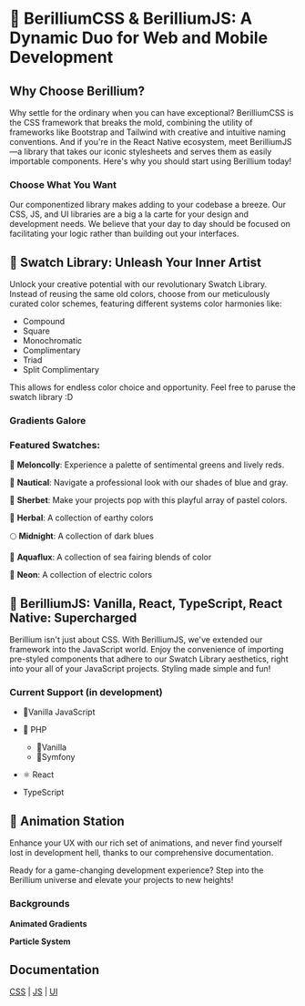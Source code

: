 
# 🎨 BerilliumCSS & BerilliumJS: A Dynamic Duo for Web and Mobile Development
## Why Choose Berillium?
Why settle for the ordinary when you can have exceptional? BerilliumCSS is the CSS framework that breaks the mold, combining the utility of frameworks like Bootstrap and Tailwind with creative and intuitive naming conventions. And if you're in the React Native ecosystem, meet BerilliumJS—a library that takes our iconic stylesheets and serves them as easily importable components. Here's why you should start using Berillium today!

### Choose What You Want
Our componentized library makes adding to your codebase a breeze. Our CSS, JS, and UI libraries are a big a la carte for your design and development needs. We believe that your day to day should be focused on facilitating your logic rather than building out your interfaces.

## 🌈 Swatch Library: Unleash Your Inner Artist
Unlock your creative potential with our revolutionary Swatch Library. Instead of reusing the same old colors, choose from our meticulously curated color schemes, featuring different systems color harmonies like:

- Compound
- Square
- Monochromatic
- Complimentary
- Triad
- Split Complimentary

This allows for endless color choice and opportunity. Feel free to paruse the swatch library :D

### Gradients Galore
 
### Featured Swatches:
🍉 **Meloncolly**: Experience a palette of sentimental greens and lively reds.

🐚 **Nautical**: Navigate a professional look with our shades of blue and gray.

🍧 **Sherbet**: Make your projects pop with this playful array of pastel colors.

🌿 **Herbal**: A collection of earthy colors

🌕 **Midnight**: A collection of dark blues

🌊 **Aquaflux**: A collection of sea fairing blends of color

🚥 **Neon**: A collection of electric colors

## 🚀 BerilliumJS: Vanilla, React, TypeScript, React Native: Supercharged
Berillium isn't just about CSS. With BerilliumJS, we've extended our framework into the JavaScript world. Enjoy the convenience of importing pre-styled components that adhere to our Swatch Library aesthetics, right into your all of your JavaScript projects. Styling made simple and fun!

### Current Support (in development)
- 🍦Vanilla JavaScript

- 🐘 PHP

    - 🍦Vanilla
    - 🎼Symfony

- ⚛️ React

- TypeScript

## 🎥 Animation Station
Enhance your UX with our rich set of animations, and never find yourself lost in development hell, thanks to our comprehensive documentation.

Ready for a game-changing development experience? Step into the Berillium universe and elevate your projects to new heights!

### Backgrounds

**Animated Gradients**

**Particle System**

## Documentation
[CSS]() | [JS]() | [UI]()
